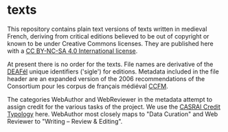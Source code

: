 # texts
This repository contains plain text versions of texts written in medieval French, deriving from critical editions believed to be out of copyright or known to be under Creative Commons licenses. They are published here with a [CC BY-NC-SA 4.0 International license](https://creativecommons.org/licenses/by-nc-sa/4.0/). 

At present there is no order for the texts. File names are derivative of the [DEAFél](http://www.deaf-page.de/fr/bibl_neu.php) unique identifiers ('sigle') for editions. Metadata included in the file header are an expanded version of the 2006 recommendations of the Consortium pour les corpus de français médiéval [CCFM](http://ccfm.ens-lyon.fr/spip.php?rubrique14).

The categories WebAuthor and WebReviewer in the metadata attempt to assign credit for the various tasks of the project. We use the [CASRAI Credit Typology](http://dictionary.casrai.org/Contributor_Roles) here. WebAuthor most closely maps to "Data Curation" and Web Reviewer to "Writing – Review & Editing".
